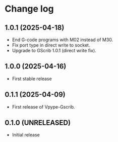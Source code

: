 # Change log

## 1.0.1 (2025-04-18)

* End G-code programs with M02 instead of M30.
* Fix port type in direct write to socket.
* Upgrade to GScrib 1.0.1 (direct write fix).

## 1.0.0 (2025-04-16)

* First stable release

## 0.1.1 (2025-04-09)

* First release of Vpype-Gscrib.

## 0.1.0 (UNRELEASED)

* Initial release
